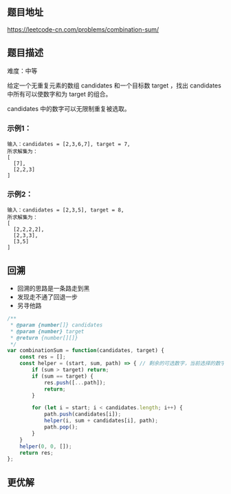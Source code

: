 ## 题目地址

https://leetcode-cn.com/problems/combination-sum/

## 题目描述

难度：中等

给定一个无重复元素的数组 candidates 和一个目标数 target ，找出 candidates 中所有可以使数字和为 target 的组合。

candidates 中的数字可以无限制重复被选取。

### 示例1：

```
输入：candidates = [2,3,6,7], target = 7,
所求解集为：
[
  [7],
  [2,2,3]
]
```

### 示例2：

```
输入：candidates = [2,3,5], target = 8,
所求解集为：
[
  [2,2,2,2],
  [2,3,3],
  [3,5]
]
```

## 回溯

- 回溯的思路是一条路走到黑
- 发现走不通了回退一步
- 另寻他路

```js
/**
 * @param {number[]} candidates
 * @param {number} target
 * @return {number[][]}
 */
var combinationSum = function(candidates, target) {
    const res = [];
    const helper = (start, sum, path) => { // 剩余的可选数字，当前选择的数字总和，目标数字
        if (sum > target) return;
        if (sum == target) {
            res.push([...path]);
            return;
        }

        for (let i = start; i < candidates.length; i++) {
            path.push(candidates[i]);
            helper(i, sum + candidates[i], path);
            path.pop();
        }
    }
    helper(0, 0, []);
    return res;
};
```

## 更优解


```js

```

